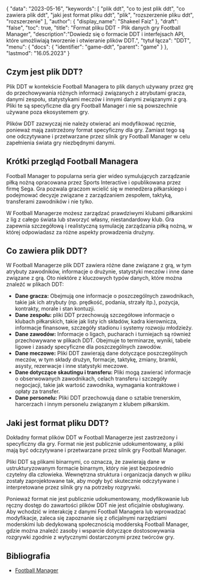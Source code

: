 {
"data": "2023-05-16",
  "keywords": [
"plik ddt",
"co to jest plik ddt",
"co zawiera plik ddt",
"jaki jest format pliku ddt",
"plik",
"rozszerzenie pliku ddt",
"rozszerzenie"
],
  "author": {
"display_name": "Shakeel Faiz"
},
"draft": "false",
"toc": true,
"title": "Format pliku DDT - Plik danych gry Football Manager",
  "description":"Dowiedz się o formacie DDT i interfejsach API, które umożliwiają tworzenie i otwieranie plików DDT.",
"tytuł łącza": "DDT",
  "menu": {
    "docs": {
      "identifier": "game-ddt",
      "parent": "game"
}
},
"lastmod": "16.05.2023"
}

## Czym jest plik DDT?

Plik DDT w kontekście Football Managera to plik danych używany przez grę do przechowywania różnych informacji związanych z atrybutami gracza, danymi zespołu, statystykami meczów i innymi danymi związanymi z grą. Pliki te są specyficzne dla gry Football Manager i nie są powszechnie używane poza ekosystemem gry.

Plików DDT zazwyczaj nie należy otwierać ani modyfikować ręcznie, ponieważ mają zastrzeżony format specyficzny dla gry. Zamiast tego są one odczytywane i przetwarzane przez silnik gry Football Manager w celu zapełnienia świata gry niezbędnymi danymi.

## Krótki przegląd Football Managera

Football Manager to popularna seria gier wideo symulujących zarządzanie piłką nożną opracowana przez Sports Interactive i opublikowana przez firmę Sega. Gra pozwala graczom wcielić się w menedżera piłkarskiego i podejmować decyzje związane z zarządzaniem zespołem, taktyką, transferami zawodników i nie tylko.

W Football Managerze możesz zarządzać prawdziwymi klubami piłkarskimi z lig z całego świata lub stworzyć własny, niestandardowy klub. Gra zapewnia szczegółową i realistyczną symulację zarządzania piłką nożną, w której odpowiadasz za różne aspekty prowadzenia drużyny.

## Co zawiera plik DDT?

W Football Managerze plik DDT zawiera różne dane związane z grą, w tym atrybuty zawodników, informacje o drużynie, statystyki meczów i inne dane związane z grą. Oto niektóre z kluczowych typów danych, które można znaleźć w plikach DDT:

- **Dane gracza:** Obejmują one informacje o poszczególnych zawodnikach, takie jak ich atrybuty (np. prędkość, podania, strzały itp.), pozycja, kontrakty, morale i stan kontuzji.
- **Dane zespołu:** pliki DDT przechowują szczegółowe informacje o klubach piłkarskich, takie jak listy ich składów, kadra kierownicza, informacje finansowe, szczegóły stadionu i systemy rozwoju młodzieży.
- **Dane zawodów:** Informacje o ligach, pucharach i turniejach są również przechowywane w plikach DDT. Obejmuje to terminarze, wyniki, tabele ligowe i zasady specyficzne dla poszczególnych zawodów.
- **Dane meczowe:** Pliki DDT zawierają dane dotyczące poszczególnych meczów, w tym składy drużyn, formacje, taktykę, zmiany, bramki, asysty, rezerwacje i inne statystyki meczowe.
- **Dane dotyczące skautingu i transferu:** Pliki mogą zawierać informacje o obserwowanych zawodnikach, celach transferu i szczegóły negocjacji, takie jak wartość zawodnika, wymagania kontraktowe i opłaty za transfer.
- **Dane personelu:** Pliki DDT przechowują dane o sztabie trenerskim, harcerzach i innym personelu związanym z klubem piłkarskim.

## Jaki jest format pliku DDT?

Dokładny format plików DDT w Football Managerze jest zastrzeżony i specyficzny dla gry. Format nie jest publicznie udokumentowany, a pliki mają być odczytywane i przetwarzane przez silnik gry Football Manager.

Pliki DDT są plikami binarnymi, co oznacza, że zawierają dane w ustrukturyzowanym formacie binarnym, który nie jest bezpośrednio czytelny dla człowieka. Wewnętrzna struktura i organizacja danych w pliku zostały zaprojektowane tak, aby mogły być skutecznie odczytywane i interpretowane przez silnik gry na potrzeby rozgrywki.

Ponieważ format nie jest publicznie udokumentowany, modyfikowanie lub ręczny dostęp do zawartości plików DDT nie jest oficjalnie obsługiwany. Aby wchodzić w interakcję z danymi Football Managera lub wprowadzać modyfikacje, zaleca się zapoznanie się z oficjalnymi narzędziami moderskimi lub dedykowaną społecznością modderską Football Manager, gdzie można znaleźć zasoby i wsparcie dotyczące dostosowywania rozgrywki zgodnie z wytycznymi dostarczonymi przez twórców gry.

## Bibliografia
* [Football Manager](https://en.wikipedia.org/wiki/Football_Manager)

